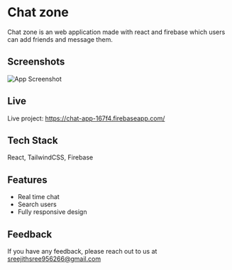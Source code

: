 
# Chat zone

Chat zone is an web application made with react and firebase which users can add friends and message them.

## Screenshots

![App Screenshot](https://via.placeholder.com/468x300?text=App+Screenshot+Here)


## Live

Live project: https://chat-app-167f4.firebaseapp.com/

## Tech Stack

React, TailwindCSS, Firebase 


## Features

- Real time chat
- Search users
- Fully responsive design 


## Feedback

If you have any feedback, please reach out to us at sreejithsree956266@gmail.com


